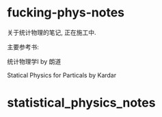 # fucking-phys-notes
关于统计物理的笔记, 正在施工中.

主要参考书:

  统计物理学I by 朗道
  
  Statical Physics for Particals   by   Kardar
# statistical_physics_notes
